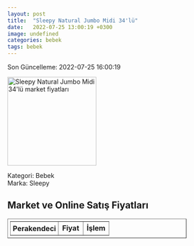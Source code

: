 ```yaml
---
layout: post
title:  "Sleepy Natural Jumbo Midi 34'lü"
date:   2022-07-25 13:00:19 +0300
image: undefined
categories: bebek
tags: bebek
---
```


Son Güncelleme: 2022-07-25 16:00:19

<img src="undefined" width="200" alt="Sleepy Natural Jumbo Midi 34'lü market fiyatları" />

Kategori: Bebek
<br />
Marka: Sleepy

<h2>Market ve Online Satış Fiyatları</h2>

<table border="1" style="padding: 5px;width:80%;">
  <tr>
    <td style="padding: 5px;"><strong>Perakendeci</strong></td>
    <td><strong>Fiyat</strong></td>
    <td><strong>İşlem</strong></td>
  </tr>
  
</table>
